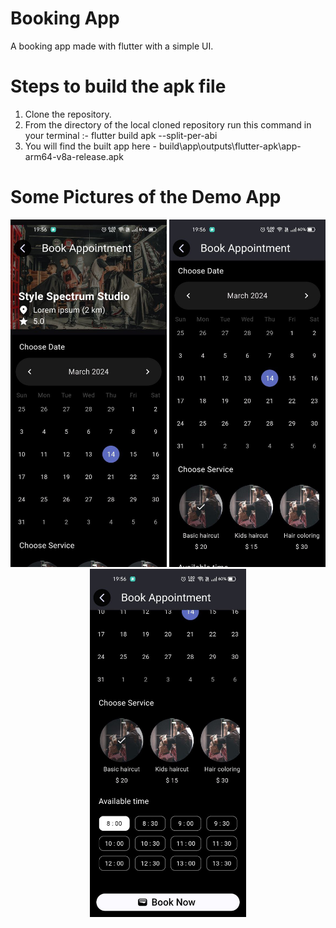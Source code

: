 # Booking App

A booking app made with flutter with a simple UI.

# Steps to build the apk file

1. Clone the repository.
2. From the directory of the local cloned repository run this command in your terminal :-
flutter build apk --split-per-abi
3. You will find the built app here - build\app\outputs\flutter-apk\app-arm64-v8a-release.apk 

# Some Pictures of the Demo App

<div align="center">
  <img src="https://github.com/Dheeraj-2003/booking_app/blob/main/lib/demo_images/photo_2024-03-14_19-57-29.jpg" alt="Booking Screen" width="250" />
  <img src="https://github.com/Dheeraj-2003/booking_app/blob/main/lib/demo_images/photo_2024-03-14_19-57-25.jpg" alt="Booking Screen" width="250" />
  <img src="https://github.com/Dheeraj-2003/booking_app/blob/main/lib/demo_images/photo_2024-03-14_19-57-19.jpg" alt="Booking Screen" width="250" />
</div>
